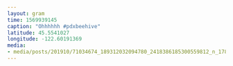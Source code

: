 ```yaml
---
layout: gram
time: 1569939145
caption: "Ohhhhhh #pdxbeehive"
latitude: 45.5541027
longitude: -122.60191369
media:
- media/posts/201910/71034674_189312032094780_2418386185300559812_n_17859194905545844.jpg
---
```

